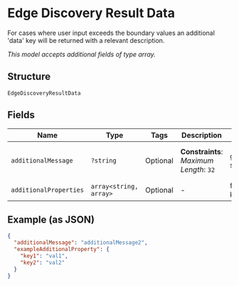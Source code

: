 
# Edge Discovery Result Data

For cases where user input exceeds the boundary values an additional 'data' key will be returned with a relevant description.

*This model accepts additional fields of type array.*

## Structure

`EdgeDiscoveryResultData`

## Fields

| Name | Type | Tags | Description | Getter | Setter |
|  --- | --- | --- | --- | --- | --- |
| `additionalMessage` | `?string` | Optional | **Constraints**: *Maximum Length*: `32` | getAdditionalMessage(): ?string | setAdditionalMessage(?string additionalMessage): void |
| `additionalProperties` | `array<string, array>` | Optional | - | findAdditionalProperty(string key): array | additionalProperty(string key, array value): void |

## Example (as JSON)

```json
{
  "additionalMessage": "additionalMessage2",
  "exampleAdditionalProperty": {
    "key1": "val1",
    "key2": "val2"
  }
}
```

